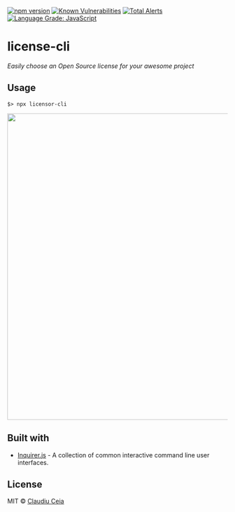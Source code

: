 
[![npm version](https://badge.fury.io/js/licensor-cli.svg)](https://badge.fury.io/js/licensor-cli) [![Known Vulnerabilities](https://snyk.io/test/github/ClaudiuCeia/feature-bouncer/badge.svg)](https://snyk.io/test/github/ClaudiuCeia/feature-bouncer) [![Total Alerts](https://img.shields.io/lgtm/alerts/g/ClaudiuCeia/licensor-cli.svg?logo=lgtm&logoWidth=18)](https://lgtm.com/projects/g/ClaudiuCeia/licensor-cli/alerts/) [![Language Grade: JavaScript](https://img.shields.io/lgtm/grade/javascript/g/ClaudiuCeia/licensor-cli.svg?logo=lgtm&logoWidth=18)](https://lgtm.com/projects/g/ClaudiuCeia/licensor-cli/context:javascript)

# license-cli  

_Easily choose an Open Source license for your awesome project_

## Usage

```
$> npx licensor-cli
```

<img src="https://github.com/ClaudiuCeia/licensor-cli/blob/master/screenshot.gif" width="700">

## Built with

- [Inquirer.js](https://github.com/SBoudrias/Inquirer.js/) - A collection of common interactive command line user interfaces.

## License

MIT © [Claudiu Ceia](https://github.com/ClaudiuCeia)
